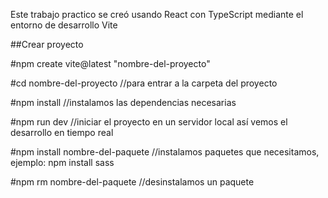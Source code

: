 Este trabajo practico se creó usando React con TypeScript mediante el entorno de desarrollo Vite

##Crear proyecto

#npm create vite@latest "nombre-del-proyecto"

#cd nombre-del-proyecto //para entrar a la carpeta del proyecto

#npm install //instalamos las dependencias necesarias

#npm run dev //iniciar el proyecto en un servidor local así vemos el desarrollo en tiempo real

#npm install nombre-del-paquete //instalamos paquetes que necesitamos, ejemplo: npm install sass

#npm rm nombre-del-paquete //desinstalamos un paquete
